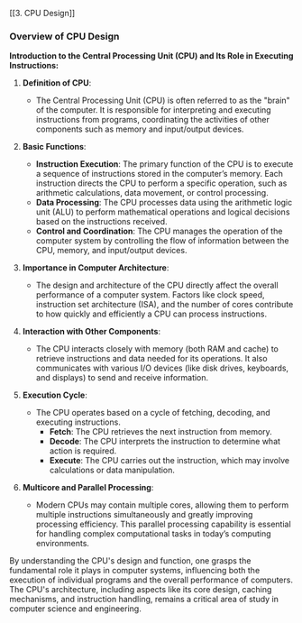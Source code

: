 [[3. CPU Design]]
### Overview of CPU Design

**Introduction to the Central Processing Unit (CPU) and Its Role in Executing Instructions:**

1. **Definition of CPU**:
   - The Central Processing Unit (CPU) is often referred to as the "brain" of the computer. It is responsible for interpreting and executing instructions from programs, coordinating the activities of other components such as memory and input/output devices.

2. **Basic Functions**:
   - **Instruction Execution**: The primary function of the CPU is to execute a sequence of instructions stored in the computer’s memory. Each instruction directs the CPU to perform a specific operation, such as arithmetic calculations, data movement, or control processing.
   - **Data Processing**: The CPU processes data using the arithmetic logic unit (ALU) to perform mathematical operations and logical decisions based on the instructions received.
   - **Control and Coordination**: The CPU manages the operation of the computer system by controlling the flow of information between the CPU, memory, and input/output devices. 

3. **Importance in Computer Architecture**:
   - The design and architecture of the CPU directly affect the overall performance of a computer system. Factors like clock speed, instruction set architecture (ISA), and the number of cores contribute to how quickly and efficiently a CPU can process instructions.

4. **Interaction with Other Components**:
   - The CPU interacts closely with memory (both RAM and cache) to retrieve instructions and data needed for its operations. It also communicates with various I/O devices (like disk drives, keyboards, and displays) to send and receive information.

5. **Execution Cycle**:
   - The CPU operates based on a cycle of fetching, decoding, and executing instructions. 
     - **Fetch**: The CPU retrieves the next instruction from memory.
     - **Decode**: The CPU interprets the instruction to determine what action is required.
     - **Execute**: The CPU carries out the instruction, which may involve calculations or data manipulation.

6. **Multicore and Parallel Processing**:
   - Modern CPUs may contain multiple cores, allowing them to perform multiple instructions simultaneously and greatly improving processing efficiency. This parallel processing capability is essential for handling complex computational tasks in today’s computing environments.

By understanding the CPU's design and function, one grasps the fundamental role it plays in computer systems, influencing both the execution of individual programs and the overall performance of computers. The CPU's architecture, including aspects like its core design, caching mechanisms, and instruction handling, remains a critical area of study in computer science and engineering.